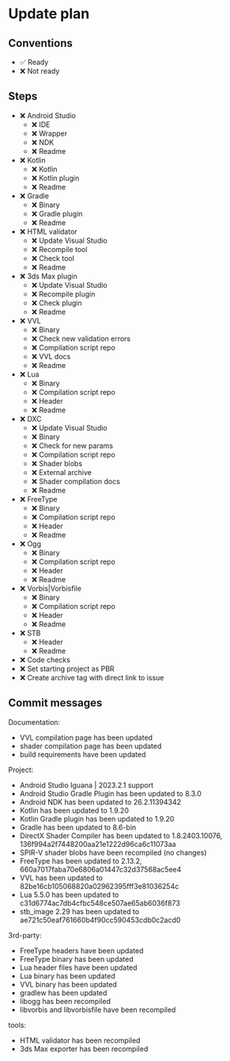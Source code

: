 # Update plan

## Conventions

- ✅ Ready
- ❌ Not ready

## Steps

- ❌ Android Studio
  - ❌ IDE
  - ❌ Wrapper
  - ❌ NDK
  - ❌ Readme
- ❌ Kotlin
  - ❌ Kotlin
  - ❌ Kotlin plugin
  - ❌ Readme
- ❌ Gradle
  - ❌ Binary
  - ❌ Gradle plugin
  - ❌ Readme
- ❌ HTML validator
  - ❌ Update Visual Studio
  - ❌ Recompile tool
  - ❌ Check tool
  - ❌ Readme
- ❌ 3ds Max plugin
  - ❌ Update Visual Studio
  - ❌ Recompile plugin
  - ❌ Check plugin
  - ❌ Readme
- ❌ VVL
  - ❌ Binary
  - ❌ Check new validation errors
  - ❌ Compilation script repo
  - ❌ VVL docs
  - ❌ Readme
- ❌ Lua
  - ❌ Binary
  - ❌ Compilation script repo
  - ❌ Header
  - ❌ Readme
- ❌ DXC
  - ❌ Update Visual Studio
  - ❌ Binary
  - ❌ Check for new params
  - ❌ Compilation script repo
  - ❌ Shader blobs
  - ❌ External archive
  - ❌ Shader compilation docs
  - ❌ Readme
- ❌ FreeType
  - ❌ Binary
  - ❌ Compilation script repo
  - ❌ Header
  - ❌ Readme
- ❌ Ogg
  - ❌ Binary
  - ❌ Compilation script repo
  - ❌ Header
  - ❌ Readme
- ❌ Vorbis|Vorbisfile
  - ❌ Binary
  - ❌ Compilation script repo
  - ❌ Header
  - ❌ Readme
- ❌ STB
  - ❌ Header
  - ❌ Readme
- ❌ Code checks
- ❌ Set starting project as PBR
- ❌ Create archive tag with direct link to issue

## Commit messages

Documentation:
- VVL compilation page has been updated
- shader compilation page has been updated
- build requirements have been updated

Project:
- Android Studio Iguana | 2023.2.1 support
- Android Studio Gradle Plugin has been updated to 8.3.0
- Android NDK has been updated to 26.2.11394342
- Kotlin has been updated to 1.9.20
- Kotlin Gradle plugin has been updated to 1.9.20
- Gradle has been updated to 8.6-bin
- DirectX Shader Compiler has been updated to 1.8.2403.10076, 136f994a2f7448200aa21e1222d96ca6c11073aa
- SPIR-V shader blobs have been recompiled (no changes)
- FreeType has been updated to 2.13.2, 660a7017faba70e6806a01447c32d37568ac5ee4
- VVL has been updated to 82be16cb105068820a02962395fff3e81036254c
- Lua 5.5.0 has been updated to c31d6774ac7db4cfbc548ce507ae65ab6036f873
- stb_image 2.29 has been updated to ae721c50eaf761660b4f90cc590453cdb0c2acd0

3rd-party:
- FreeType headers have been updated
- FreeType binary has been updated
- Lua header files have been updated
- Lua binary has been updated
- VVL binary has been updated
- gradlew has been updated
- libogg has been recompiled
- libvorbis and libvorbisfile have been recompiled

tools:
- HTML validator has been recompiled
- 3ds Max exporter has been recompiled
